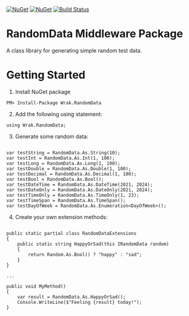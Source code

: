 [![NuGet](https://img.shields.io/nuget/v/Wrak.RandomData.svg)](https://www.nuget.org/packages/Wrak.RandomData) [![NuGet](https://img.shields.io/nuget/dt/Wrak.RandomData.svg)](https://www.nuget.org/packages/Wrak.RandomData)
[![Build Status](https://wrakocy.visualstudio.com/RandomData/_apis/build/status/wrakocy.RandomData?branchName=main)](https://wrakocy.visualstudio.com/RandomData/_build/latest?definitionId=3&branchName=main)

# RandomData Middleware Package

A class library for generating simple random test data.

# Getting Started

1. Install NuGet package

```
PM> Install-Package Wrak.RandomData
```

2. Add the following using statement:

```
using Wrak.RandomData;
```

3. Generate some random data:

```

var testString = RandomData.As.String(10);
var testInt = RandomData.As.Int(1, 100);
var testLong = RandomData.As.Long(1, 100);
var testDouble = RandomData.As.Double(1, 100);
var testDecimal = RandomData.As.Decimal(1, 100);
var testBool = RandomData.As.Bool();
var testDateTime = RandomData.As.DateTime(2021, 2024);
var testDateOnly = RandomData.As.DateOnly(2021, 2024);
var testTimeOnly = RandomData.As.TimeOnly(1, 23);
var testTimeSpan = RandomData.As.TimeSpan();
var testDayOfWeek = RandomData.As.Enumeration<DayOfWeek>();

```

4. Create your own extension methods:

```

public static partial class RandomDataExtensions
{
    public static string HappyOrSad(this IRandomData random)
    {
        return Random.As.Bool() ? "happy" : "sad";
    }
}

...

public void MyMethod()
{
    var result = RandomData.As.HappyOrSad();
    Console.WriteLine($"Feeling {result} today!");
}

```
